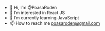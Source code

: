 - 👋 Hi, I’m @PoasaRoden
- 👀 I’m interested in React JS
- 🌱 I’m currently learning JavaScript
- 📫 How to reach me poasaroden@gmail.com

<!---
PoasaRoden/PoasaRoden is a ✨ special ✨ repository because its `README.md` (this file) appears on your GitHub profile.
You can click the Preview link to take a look at your changes.
--->
